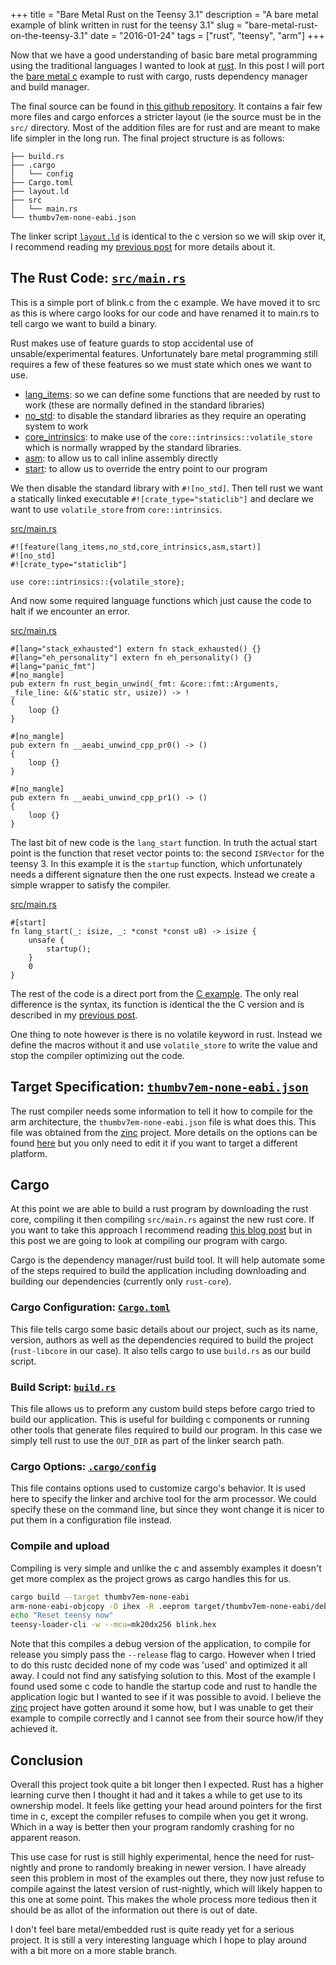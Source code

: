 +++
title = "Bare Metal Rust on the Teensy 3.1"
description = "A bare metal example of blink written in rust for the teensy 3.1"
slug = "bare-metal-rust-on-the-teensy-3.1"
date = "2016-01-24"
tags = ["rust", "teensy", "arm"]
+++

Now that we have a good understanding of basic bare metal programming using the
traditional languages I wanted to look at [rust](https://www.rust-lang.org/). In
this post I will port the [bare metal c](/bare-metal-c-on-the-teensy-3.1/)
example to rust with cargo, rusts dependency manager and build manager.

<!--more-->

The final source can be found in [this github
repository](https://github.com/mdaffin/teensy-3-rust). It contains a fair few
more files and cargo enforces a stricter layout (ie the source must be in the
`src/` directory. Most of the addition files are for rust and are meant to make
life simpler in the long run. The final project structure is as follows:

~~~
├── build.rs
├── .cargo
│   └── config
├── Cargo.toml
├── layout.ld
├── src
│   └── main.rs
└── thumbv7em-none-eabi.json
~~~

The linker script
[`layout.ld`](https://github.com/mdaffin/teensy-3-rust/blob/master/layout.ld)
is identical to the c version so we will skip over it, I recommend reading my
[previous post](/bare-metal-c-on-the-teensy-3.1/) for more details about it.

## The Rust Code: [`src/main.rs`](https://github.com/mdaffin/teensy-3-rust/blob/master/src/main.rs)

This is a simple port of blink.c from the c example. We have moved it to src as
this is where cargo looks for our code and have renamed it to main.rs to tell
cargo we want to build a binary.

Rust makes use of feature guards to stop accidental use of unsable/experimental
features. Unfortunately bare metal programming still requires a few of these
features so we must state which ones we want to use.

* [lang_items](https://doc.rust-lang.org/book/lang-items.html): so we can define
  some functions that are needed by rust to work (these are normally defined in
  the standard libraries)
* [no_std](https://doc.rust-lang.org/book/no-stdlib.html): to disable the
  standard libraries as they require an operating system to work
* [core_intrinsics](https://doc.rust-lang.org/core/intrinsics/): to make use of
  the `core::intrinsics::volatile_store` which is normally wrapped by the
  standard libraries.
* [asm](https://doc.rust-lang.org/book/inline-assembly.html): to allow us to
  call inline assembly directly
* [start](https://gist.github.com/luqmana/fa40eb63ff653fdfb3cf): to allow us to
  override the entry point to our program

We then disable the standard library with `#![no_std]`. Then tell rust we want a
statically linked executable `#![crate_type="staticlib"]` and declare we want to
use `volatile_store` from `core::intrinsics`.

<div class="code-header"><a href="https://github.com/mdaffin/teensy-3-rust/blob/master/src/main.rs#L1-L5">src/main.rs</a></div>

~~~
#![feature(lang_items,no_std,core_intrinsics,asm,start)]
#![no_std]
#![crate_type="staticlib"]

use core::intrinsics::{volatile_store};
~~~

And now some required language functions which just cause the code to halt if we encounter an error.

<div class="code-header"><a href="https://github.com/mdaffin/teensy-3-rust/blob/master/src/main.rs#L7-L26">src/main.rs</a></div>

~~~
#[lang="stack_exhausted"] extern fn stack_exhausted() {}
#[lang="eh_personality"] extern fn eh_personality() {}
#[lang="panic_fmt"]
#[no_mangle]
pub extern fn rust_begin_unwind(_fmt: &core::fmt::Arguments, _file_line: &(&'static str, usize)) -> !
{
    loop {}
}

#[no_mangle]
pub extern fn __aeabi_unwind_cpp_pr0() -> ()
{
    loop {}
}

#[no_mangle]
pub extern fn __aeabi_unwind_cpp_pr1() -> ()
{
    loop {}
}
~~~

The last bit of new code is the `lang_start` function. In truth the actual start
point is the function that reset vector points to: the second `ISRVector` for
the teensy 3. In this example it is the `startup` function, which unfortunately
needs a different signature then the one rust expects. Instead we create a
simple wrapper to satisfy the compiler.

<div class="code-header"><a href="https://github.com/mdaffin/teensy-3-rust/blob/master/src/main.rs#L137-L143">src/main.rs</a></div>

~~~
#[start]
fn lang_start(_: isize, _: *const *const u8) -> isize {
    unsafe {
        startup();
    }
    0
}
~~~

The rest of the code is a direct port from the [C
example](https://gist.github.com/mdaffin/f9132c388fae9ef5f5fe#file-blink-c).
The only real difference is the syntax, its function is identical the the C
version and is described in my [previous post](/bare-metal-c-on-the-teensy-3.1/).

One thing to note however is there is no volatile keyword in rust. Instead we
define the macros without it and use `volatile_store` to write the value and
stop the compiler optimizing out the code.

## Target Specification: [`thumbv7em-none-eabi.json`](https://github.com/mdaffin/teensy-3-rust/blob/master/thumbv7em-none-eabi.json)

The rust compiler needs some information to tell it how to compile for the arm
architecture, the `thumbv7em-none-eabi.json` file is what does this. This file
was obtained from the
[zinc](https://github.com/hackndev/zinc/blob/master/thumbv7em-none-eabi.json)
project. More details on the options can be found
[here](http://smallcultfollowing.com/rust-int-variations/imem-umem/rustc_back/target/struct.TargetOptions.html)
but you only need to edit it if you want to target a different platform.

## Cargo

At this point we are able to build a rust program by downloading the rust core,
compiling it then compiling `src/main.rs` against the new rust core. If you want
to take this approach I recommend reading [this blog
post](http://www.hashmismatch.net/2015/05/18/pragmatic-bare-metal-rust.html) but
in this post we are going to look at compiling our program with cargo.

Cargo is the dependency manager/rust build tool. It will help automate some of
the steps required to build the application including downloading and building
our dependencies (currently only `rust-core`).

### Cargo Configuration: [`Cargo.toml`](https://github.com/mdaffin/teensy-3-rust/blob/master/Cargo.toml)

This file tells cargo some basic details about our project, such as its name,
version, authors as well as the dependencies required to build the project
(`rust-libcore` in our case). It also tells cargo to use `build.rs` as our build
script.

### Build Script: [`build.rs`](https://github.com/mdaffin/teensy-3-rust/blob/master/build.rs)

This file allows us to preform any custom build steps before cargo tried to
build our application. This is useful for building c components or running other
tools that generate files required to build our program. In this case we simply
tell rust to use the `OUT_DIR` as part of the linker search path.

### Cargo Options: [`.cargo/config`](https://github.com/mdaffin/teensy-3-rust/blob/master/.cargo/config)

This file contains options used to customize cargo's behavior. It is used here
to specify the linker and archive tool for the arm processor. We could specify
these on the command line, but since they wont change it is nicer to put them in
a configuration file instead.

### Compile and upload

Compiling is very simple and unlike the c and assembly examples it doesn't get
more complex as the project grows as cargo handles this for us.

~~~bash
cargo build --target thumbv7em-none-eabi
arm-none-eabi-objcopy -O ihex -R .eeprom target/thumbv7em-none-eabi/debug/blink blink.hex
echo "Reset teensy now"
teensy-loader-cli -w --mcu=mk20dx256 blink.hex
~~~

Note that this compiles a debug version of the application, to compile for
release you simply pass the `--release` flag to cargo. However when I tried to
do this rustc decided none of my code was 'used' and optimized it all away. I
could not find any satisfying solution to this. Most of the example I found used
some c code to handle the startup code and rust to handle the application logic
but I wanted to see if it was possible to avoid. I believe the
[zinc](https://zinc.rs/) project have gotten around it some how, but I was
unable to get their example to compile correctly and I cannot see from their
source how/if they achieved it.

## Conclusion

Overall this project took quite a bit longer then I expected. Rust has a higher
learning curve then I thought it had and it takes a while to get use to its
ownership model. It feels like getting your head around pointers for the first
time in c, except the compiler refuses to compile when you get it wrong. Which
in a way is better then your program randomly crashing for no apparent reason.

This use case for rust is still highly experimental, hence the need for
rust-nightly and prone to randomly breaking in newer version. I have already
seen this problem in most of the examples out there, they now just refuse to
compile against the latest version of rust-nightly, which will likely happen to
this one at some point. This makes the whole process more tedious then it should
be as allot of the information out there is out of date.

I don't feel bare metal/embedded rust is quite ready yet for a serious project.
It is still a very interesting language which I hope to play around with a bit
more on a more stable branch.
